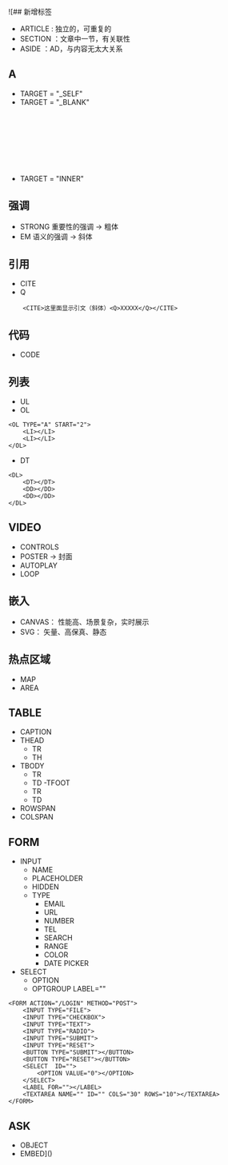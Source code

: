 ![## 新增标签
- ARTICLE : 独立的，可重复的
- SECTION ：文章中一节，有关联性 
- ASIDE   ：AD，与内容无太大关系

## A
- TARGET = "_SELF"
- TARGET = "_BLANK"
- TARGET = "INNER"
	<IFRAME NAME="INNER" FRAMEBORDER="0"></IFRAME>

## 强调
- STRONG 重要性的强调 -> 粗体
- EM 语义的强调 -> 斜体

## 引用
- CITE
- Q
```
	<CITE>这里面显示引文（斜体）<Q>XXXXX</Q></CITE>
```

## 代码
- CODE

## 列表
- UL
- OL
```
<OL TYPE="A" START="2">
	<LI></LI>
	<LI></LI>
</OL>
```
- DT
```
<DL>
	<DT></DT>
	<DD></DD>
	<DD></DD>
</DL>
```

## VIDEO
- CONTROLS
- POSTER -> 封面
- AUTOPLAY
- LOOP

## 嵌入
- CANVAS： 性能高、场景复杂，实时展示
- SVG： 矢量、高保真、静态

## 热点区域
- MAP
- AREA

## TABLE
- CAPTION
- THEAD
	- TR
	- TH
- TBODY
	- TR
	- TD
-TFOOT
	- TR
	- TD
- ROWSPAN
- COLSPAN

## FORM
- INPUT 
	- NAME
	- PLACEHOLDER
	- HIDDEN
	- TYPE 
		- EMAIL
		- URL
		- NUMBER
		- TEL
		- SEARCH
		- RANGE
		- COLOR
		- DATE PICKER
- SELECT
	- OPTION
	- OPTGROUP LABEL=""

```
<FORM ACTION="/LOGIN" METHOD="POST">
	<INPUT TYPE="FILE">
	<INPUT TYPE="CHECKBOX">
	<INPUT TYPE="TEXT">
	<INPUT TYPE="RADIO">
	<INPUT TYPE="SUBMIT">
	<INPUT TYPE="RESET">
	<BUTTON TYPE="SUBMIT"></BUTTON>
	<BUTTON TYPE="RESET"></BUTTON>
	<SELECT  ID="">
		<OPTION VALUE="0"></OPTION>
	</SELECT>
	<LABEL FOR=""></LABEL>
	<TEXTAREA NAME="" ID="" COLS="30" ROWS="10"></TEXTAREA>
</FORM>
```

## ASK
- OBJECT
- EMBED]()